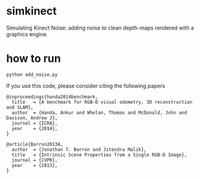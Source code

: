 # simkinect
Simulating Kinect Noise: adding noise to clean depth-maps rendered with a graphics engine.

# how to run 

`python add_noise.py` 


If you use this code, please consider citing the following papers

```
@inproceedings{handa2014benchmark,
  title   = {A benchmark for RGB-D visual odometry, 3D reconstruction and SLAM},
  author  = {Handa, Ankur and Whelan, Thomas and McDonald, John and Davison, Andrew J},
  journal = {ICRA},
  year    = {2014},
}

@article{Barron2013A,
  author  = {Jonathan T. Barron and Jitendra Malik},
  title   = {Intrinsic Scene Properties from a Single RGB-D Image},
  journal = {CVPR},
  year    = {2013},
}

```

